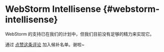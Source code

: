 <Logo name="webstorm" class="logo-float-xl"/>

# WebStorm Intellisense {#webstorm-intellisense}

WebStorm 的支持已在我们的计划中，但我们目前没有足够的精力来实现它。

通过 [点赞这条评论](https://github.com/windicss/windicss/discussions/136#discussioncomment-557097) 加入候补名单。谢啦~
